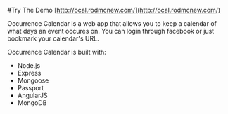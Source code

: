 #Try The Demo
[http://ocal.rodmcnew.com/](http://ocal.rodmcnew.com/)

Occurrence Calendar is a web app that allows you to keep a calendar of what days an event occures on. You can login through facebook or just bookmark your calendar's URL.

Occurrence Calendar is built with:
* Node.js
* Express
* Mongoose
* Passport
* AngularJS
* MongoDB


